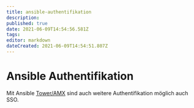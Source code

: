 ```yaml
---
title: ansible-authentifikation
description: 
published: true
date: 2021-06-09T14:54:56.581Z
tags: 
editor: markdown
dateCreated: 2021-06-09T14:54:51.807Z
---
```


# Ansible Authentifikation

Mit Ansible [Tower/AMX](../ansible-amx) sind auch weitere Authentifikation möglich auch SSO.

 